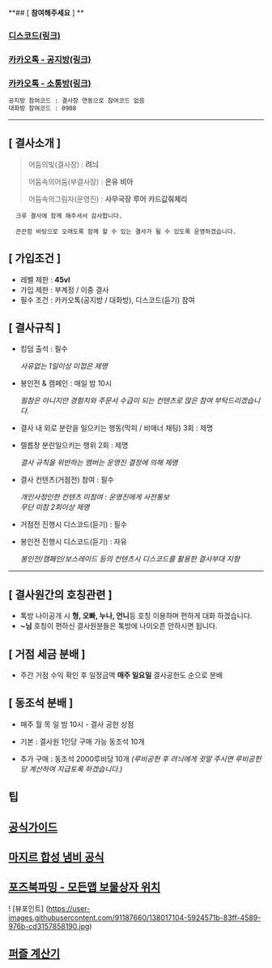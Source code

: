 **## [ **참여해주세요** ] \*\*

### [디스코드(링크)](https://discord.gg/c8YZK9Ep3w)

### [카카오톡 - 공지방(링크)](https://open.kakao.com/o/gmqsV1cf)

### [카카오톡 - 소통방(링크)](https://open.kakao.com/o/gnS4Uycf)

```sh
공지방 참여코드 : 결사창 연동으로 참여코드 없음
대화방 참여코드 : 0908
```

---

## [ **결사소개** ]

> 어둠의빛(결사장) : **려늬**
>
> 어둠속의어둠(부결사장) : **은유** **비아**
>
> 어둠속의그림자(운영진) : **사무국장** **루어** **카드값줘체리**

```
  크루 결사에 함께 해주셔서 감사합니다.

  끈끈함 바탕으로 오래도록 함께 할 수 있는 결사가 될 수 있도록 운영하겠습니다.
```

## [ **가입조건** ]

- 레벨 제한 : **45vl**
- 가입 제한 : 부계정 / 이중 결사
- 필수 조건 : 카카오톡(공지방 / 대화방), 디스코드(듣기) 참여 
 
## [ **결사규칙** ]

- 킹덤 출석 : 필수

  _사유없는 1일이상 미접은 제명_

- 봉인전 & 캠페인 : 매일 밤 10시 

  _필참은 아니지만 경험치와 주문서 수급이 되는 컨텐츠로 많은 참여 부탁드리겠습니다._<br />
 
- 결사 내 외로 분란을 일으키는 행동(막피 / 비매너 채팅) 3회 : 제명

- 렐름창 분란일으키는 행위 2회 : 제명

  _결사 규칙을 위반하는 멤버는 운영진 결정에 의해 제명_

- 결사 컨텐츠(거점전) 참여 : 필수

  _개인사정인한 컨텐츠 미참여 : 운영진에게 사전통보_<br />
  _무단 미참 2회이상 제명_

- 거점전 진행시 디스코드(듣기) : 필수
- 봉인전 진행시 디스코드(듣기) : 자유

  _봉인전/캠페인/보스레이드 등의 컨텐츠시 디스코드를 활용한 결사부대 지향_<br />
  
---
  
## [ **결사원간의 호칭관련** ]

- 톡방 나이공개 시 **형, 오빠, 누나, 언니**등 호칭 이용하며 편하게 대화 하겠습니다.
- **~님** 호칭이 편하신 결사원분들은 톡방에 나이오픈 안하시면 됩니다.
 
## [ **거점 세금 분배** ]

- 주간 거점 수익 확인 후 일정금액 **매주 일요일** 결사공헌도 순으로 분배

## [ **동조석 분배** ]

- 매주 월 목 일 밤 10시 - 결사 공헌 상점 

- 기본 : 결사원 1인당 구매 가능 동조석 10개 
- 추가 구매 : 동조석 2000루비당 10개
  _(루비공헌 후 려늬에게 귓말 주시면 루비공헌 당 계산하여 지급토록 하겠습니다.)_<br />




## 팁

## [공식가이드](http://guide.netmarble.com/enn#cont/3)

## [마지르 합성 냄비 공식](https://forum.netmarble.com/enn_ko/view/27/89333)

## [포즈북파밍 - 모든맵 보물상자 위치](https://forum.netmarble.com/enn_ko/view/27/102296)
! [뷰포인트] (https://user-images.githubusercontent.com/91187660/138017104-5924571b-83ff-4589-976b-cd3157858190.jpg)

## [퍼즐 계산기](https://myar.tistory.com/entry/ninokuni-tetro-puzzle-calculator)
